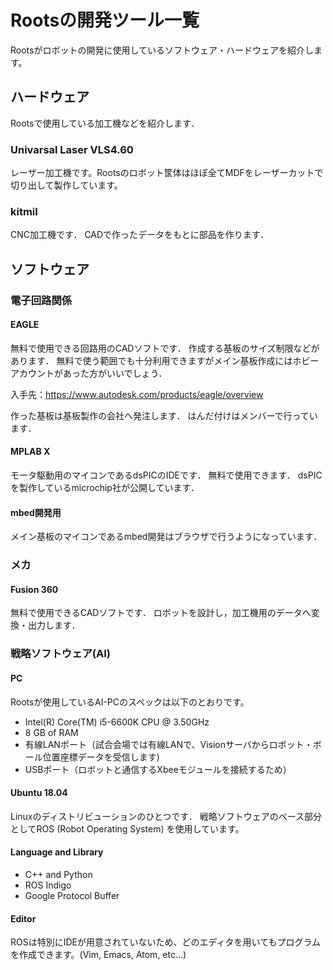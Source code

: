 # Rootsの開発ツール一覧

Rootsがロボットの開発に使用しているソフトウェア・ハードウェアを紹介します。


## ハードウェア
Rootsで使用している加工機などを紹介します．
### Univarsal Laser VLS4.60
レーザー加工機です。Rootsのロボット筐体はほぼ全てMDFをレーザーカットで切り出して製作しています。

### kitmil
CNC加工機です．
CADで作ったデータをもとに部品を作ります．

## ソフトウェア

### 電子回路関係
#### EAGLE
無料で使用できる回路用のCADソフトです．
作成する基板のサイズ制限などがあります．
無料で使う範囲でも十分利用できますがメイン基板作成にはホビーアカウントがあった方がいいでしょう．

入手先：https://www.autodesk.com/products/eagle/overview

作った基板は基板製作の会社へ発注します．
はんだ付けはメンバーで行っています．

#### MPLAB X
モータ駆動用のマイコンであるdsPICのIDEです．
無料で使用できます．
dsPICを製作しているmicrochip社が公開しています．

#### mbed開発用
メイン基板のマイコンであるmbed開発はブラウザで行うようになっています．

### メカ
#### Fusion 360
無料で使用できるCADソフトです．
ロボットを設計し，加工機用のデータへ変換・出力します．

### 戦略ソフトウェア(AI)
#### PC
Rootsが使用しているAI-PCのスペックは以下のとおりです。
* Intel(R) Core(TM) i5-6600K CPU @ 3.50GHz
* 8 GB of RAM
* 有線LANポート（試合会場では有線LANで、Visionサーバからロボット・ボール位置座標データを受信します)
* USBポート（ロボットと通信するXbeeモジュールを接続するため）

#### Ubuntu 18.04
Linuxのディストリビューションのひとつです．
戦略ソフトウェアのベース部分としてROS (Robot Operating System) を使用しています。

#### Language and Library
* C++ and Python
* ROS Indigo
* Google Protocol Buffer

#### Editor
ROSは特別にIDEが用意されていないため、どのエディタを用いてもプログラムを作成できます。(Vim, Emacs, Atom, etc...)

